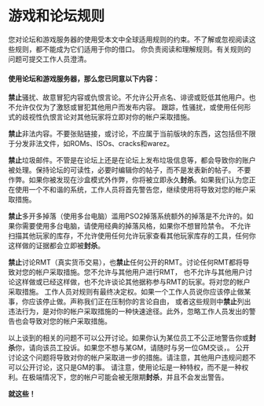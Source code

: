 # **游戏和论坛规则**

您对论坛和游戏服务器的使用受本文中全球适用规则的约束。不了解或忽视阅读这些规则，都不能成为它们适用于你的借口。
你负责阅读和理解规则。有关规则的问题可提交工作人员澄清。

#### 使用论坛和游戏服务器，那么您已同意以下内容：

**禁止**骚扰、故意冒犯内容或仇恨言论。不允许公开点名、诽谤或贬低其他用户。也不允许仅仅为了激怒或冒犯其他用户而发布内容。
跟踪，性骚扰，或使用任何形式的歧视性仇恨言论对其他玩家将立即对你的帐户采取措施。

**禁止**非法内容。不要张贴链接，或讨论，不应属于当前版块的东西，这包括但不限于分发非法文件，如ROMs、ISOs、cracks和warez。

**禁止**垃圾邮件。不管是在论坛上还是在论坛上发布垃圾信息等，都会导致你的账户被处理。保持论坛的可读性，必要时编辑你的帖子，而不是发表新的帖子。
不要作弊。如果你被发现在沙盒模式外作弊，你将被立即永久**封杀**。如果我们认为您正在使用一个不和谐的系统，工作人员将首先警告您，继续使用将导致对您的帐户采取措施。

**禁止**多开多掉落（使用多台电脑）滥用PSO2掉落系统额外的掉落是不允许的。如果你需要使用多台电脑，请使用经典的掉落风格，如果你不想冒险禁令。
不允许扫描其他玩家的库存，不允许使用任何允许玩家查看其他玩家库存的工具，任何你这样做的证据都会立即被**封杀**。

**禁止**讨论RMT（真实货币交易），也**禁止**任何公开的RMT。讨论任何RMT都将导致对您的帐户采取措施。您不允许与其他用户进行RMT，
也不允许与其他用户讨论这样做或已经这样做，也不允许谈论其他据称参与RMT的玩家。将对您的帐户采取措施。
工作人员对规则有最终决定权。如果一个工作人员说你应该停止做某事，你应该停止做。声称我们正在压制你的言论自由，
或者这些规则中**禁止**列出违法行为，是对你的帐户采取措施的一种快速途径。此外，忽略工作人员发出的警告也会导致对您的帐户采取措施。

以上谈到的相关的问题不可以公开讨论。如果你认为某位员工不公正地警告你或**封杀**你，请向该员工投诉。如果您不想与某GM，请随时与另一位GM交谈，。
公开讨论这个问题将导致对你的帐户采取进一步的措施。请注意，其他用户违规问题不可以公开讨论，这只是GM的事。
请注意，使用论坛是一种特权，而不是一种权利。在极端情况下，您的帐户可能会被无限期**封杀**，并且不会发出警告。

**就这些！**